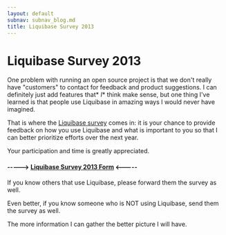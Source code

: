 ```yaml
---
layout: default
subnav: subnav_blog.md
title: Liquibase Survey 2013
---
```

# Liquibase Survey 2013

One problem with running an open source project is that we don't really have "customers" to contact for feedback and product suggestions. I can definitely just add features that* *I** think make sense, but one thing I've learned is that people use Liquibase in amazing ways I would never have imagined.

That is where the <a href="https://docs.google.com/a/voxland.net/forms/d/1MUJl3wFKMFsDLdUJ1tQsaXQusudIj2tKiOKT50qW094/viewform">Liquibase survey</a> comes in: it is your chance to provide feedback on how you use Liquibase and what is important to you so that I can better prioritize efforts over the next year.

Your participation and time is greatly appreciated.

#### -----> <a href="https://docs.google.com/a/voxland.net/forms/d/1MUJl3wFKMFsDLdUJ1tQsaXQusudIj2tKiOKT50qW094/viewform">Liquibase Survey 2013 Form</a> <-----


If you know others that use Liquibase, please forward them the survey as well.

Even better, if you know someone who is NOT using Liquibase, send them the survey as well.

The more information I can gather the better picture I will have.
